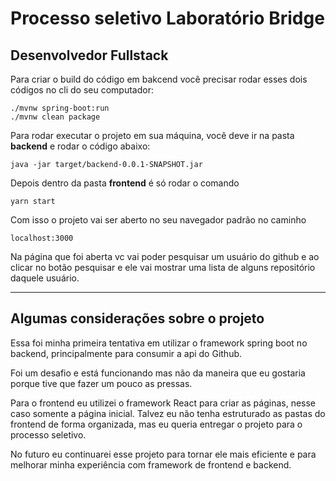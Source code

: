 # Processo seletivo Laboratório Bridge

## Desenvolvedor Fullstack

Para criar o build do código em bakcend você precisar rodar esses dois códigos no cli do seu computador:

    ./mvnw spring-boot:run
    ./mvnw clean package

Para rodar executar o projeto em sua máquina, você deve ir na pasta **backend** e rodar o código abaixo:

    java -jar target/backend-0.0.1-SNAPSHOT.jar

Depois dentro da pasta **frontend** é só rodar o comando 

    yarn start

Com isso o projeto vai ser aberto no seu navegador padrão no caminho 

    localhost:3000

Na página que foi aberta vc vai poder pesquisar um usuário do github e ao clicar no botão pesquisar e ele vai mostrar uma lista de alguns repositório daquele usuário.

------------

## Algumas considerações sobre o projeto

Essa foi minha primeira tentativa em utilizar o framework spring boot no backend, principalmente para consumir a api do Github.

Foi um desafio e está funcionando mas não da maneira que eu gostaria porque tive que fazer um pouco as pressas.

Para o frontend eu utilizei o framework React para criar as páginas, nesse caso somente a página inicial. Talvez eu não tenha estruturado as pastas do frontend de forma organizada, mas eu queria entregar o projeto para o processo seletivo.

No futuro eu continuarei esse projeto para tornar ele mais eficiente e para melhorar minha experiência com framework de frontend e backend.



